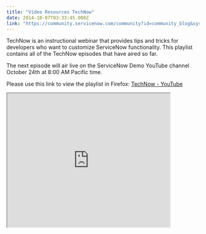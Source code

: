 ```yaml
---
title: "Video Resources TechNow"
date: 2014-10-07T03:33:45.000Z
link: "https://community.servicenow.com/community?id=community_blog&sys_id=591deea5dbd0dbc01dcaf3231f961965"
---
```

<p class="p1">TechNow is an instructional webinar that provides tips and tricks for developers who want to customize ServiceNow functionality. This playlist contains all of the TechNow episodes that have aired so far.</p><p class="p2"></p><p class="p1">The next episode will air live on the ServiceNow Demo YouTube channel October 24th at 8:00 AM Pacific time.</p><p class="p1"></p><p class="p1">Please use this link to view the playlist in Firefox: <a title="k-external-small" class="jive-link-external-small" href="https://www.youtube.com/playlist?list=PLCOmiTb5WX3ouggdJ4ty2dVUSrki9uYr1" rel="nofollow" target="_blank">TechNow - YouTube</a></p><p class="p1"></p><p class="p1"><iframe src="https://youtube.com/embed/videoseries" width="425" height="350"/></p><p class="p1"><span style="font-size: 10pt; line-height: 1.5em;"><br/></span></p><p class="p1"><span style="font-size: 10pt; line-height: 1.5em;">Videos in this playlist include:</span></p><ul><li>Episodes 1 through 3: Jelly Scripting</li><li>Episode 4: Server-Side Scripting Fundamentals</li><li>Episode 5: Client-Side Scripting Fundamentals</li><li>Episode 6: Script Includes</li><li>Episode 7: User Interface Design</li><li>Episode 8: Technical Best Practices</li><li>Episode 9: Extending Approvals</li><li>And more!</li></ul><p></p><p><span style="color: #666666; font-family: arial, sans-serif; font-size: 13.6000003814697px;">Your feedback helps us better serve you! Did you find this playlist helpful? Leave us a comment to tell us why or why not.</span></p>